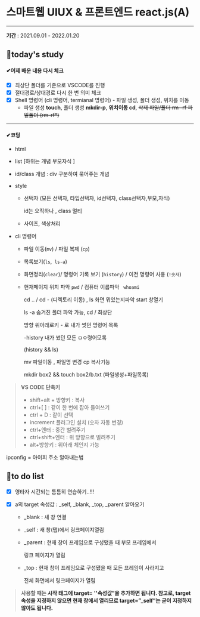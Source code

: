 #  스마트웹 UIUX & 프론트엔드 react.js(A)

---

**기간** : 2021.09.01 - 2022.01.20

##  📌today's study  

####   ✔어제 배운 내용 다시 체크

- [x] 최상단 폴더를 기준으로 VSCODE를 진행
- [x] 절대경로/상대경로 다시 한 번 의미 체크
- [x] Shell 명령어 (cli 명령어, termianal 명령어) - 파일 생성, 폴더 생성, 위치를 이동
  - 파일 생성 **touch**, 폴더 생성 **mkdir-p**, **위치이동 cd**, ~~삭제 파일/폴더 rm -rf 파일폴더 (rm-rf*)~~

---

#### ✔코딩

-  html

  - list [하위는 개념 부모자식 ]

    **<ul-lI>**

  - id/class 개념 : div 구분하여 묶어주는 개념

- style

  - 선택자 (모든 선택자, 타입선택자, id선택자, class선택자,부모,자식)

    id는 오직하나 , class 멀티

  - 사이즈, 색상처리

- cli 명령어

  - 파일 이동(`mv`) / 파일 복제 (`cp`)

  - 목록보기(`ls`,` ls-a`)

  - 화면정리(`clear`)/ 명령어 기록 보기 (`history`) / 이전 명령어 사용 (`!숫자`)

  - 현재페이지 위치 파악  `pwd` /  컴퓨터 이름파악 ` whoami`

    

    cd .. / cd -  (디렉토리 이동) , ls 화면 뭐있는지파악    start  창열기

    ls -a 숨겨진 폴더 파악 가능, cd / 최상단 

    방향 위아래로키 - 로 내가 썻던 명령어 목록

    -history 내가 썼던 모든 ㅁㅇ령어모록

    (history && ls) 

    

    mv 파일이동 , 파일명 변경 cp 복사기능 

    mkdir box2 && touch box2/b.txt (파일생성+파일목록)



> **VS CODE 단축키**
>
> - shift+alt + 방향키 : 복사
> - ctrl+[ ] : 같이 한 번에 잡아 들여쓰기  
> - ctrl +  D :  같이 선택
> - increment 플러그인 설치  (숫자 자동 변경)
> - ctrl+엔터 : 중간 벌려주기
> - ctrl+shift+엔터  : 위 방향으로 벌려주기
> - alt+방향키 :  위아래 체인지 가능





ipconfig = 아이피 주소 알아내는법



## 📝to do list 

- [x] 영타자 시간되는 틈틈히 연습하기..!!! 

- [x] a의 target 속성값 : _self, _blank, _top, _parent  알아오기

  - _blank : 새 창 연결

  - _self : 새 창(탭)에서 링크페이지열림

  - _parent : 현재 창이 프레임으로 구성됐을 때 부모 프레임에서  

    링크 페이지가 열림

  - _top : 현재 창이 프레임으로 구성됐을 때 모든 프레임이 사라지고

     전체 화면에서 링크페이지가 열림

> **사용할 때는 <a> 시작 태그에 target= ''속성값”을 추가하면 됩니다.
> 참고로, target 속성을 지정하지 않으면 현재 창에서 열리므로 target=”_self”는 굳이 지정하지 않아도 됩니다.**



